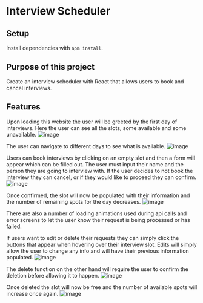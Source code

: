 # Interview Scheduler

## Setup

Install dependencies with `npm install`.

## Purpose of this project

Create an interview scheduler with React that allows users to book and cancel interviews. 

## Features 
Upon loading this website the user will be greeted by the first day of interviews. Here the user can see all the slots, some available and some unavailable.
![image](https://user-images.githubusercontent.com/95982839/160932246-421e96ec-b106-4a30-8a34-0970532273bf.png)

The user can navigate to different days to see what is available.
![image](https://user-images.githubusercontent.com/95982839/160932350-fbc0cb97-e220-44f6-bfef-42df0b0e7b5e.png)

Users can book interviews by clicking on an empty slot and then a form will appear which can be filled out. The user must input their name and the person they are going to interview with. If the user decides to not book the interview they can cancel, or if they would like to proceed they can confirm.
![image](https://user-images.githubusercontent.com/95982839/160932464-e19283cd-c70f-4b9e-b793-d774b57e8ab4.png)

Once confirmed, the slot will now be populated with their information and the number of remaining spots for the day decreases.
![image](https://user-images.githubusercontent.com/95982839/160932744-2f9f5233-6ec5-4b9d-8505-9d4d8351fb04.png)

There are also a number of loading animations used during api calls and error screens to let the user know their request is being processed or has failed.

If users want to edit or delete their requests they can simply click the buttons that appear when hovering over their interview slot. Edits will simply allow the user to change any info and will have their previous information populated. 
![image](https://user-images.githubusercontent.com/95982839/160933080-abc6a9d5-ed82-4c40-95fd-b185bc916817.png)

The delete function on the other hand will require the user to confirm the deletion before allowing it to happen.
![image](https://user-images.githubusercontent.com/95982839/160933244-354fc934-e7d2-4b48-b795-f8fabe5db3ab.png)

Once deleted the slot will now be free and the number of available spots will increase once again.
![image](https://user-images.githubusercontent.com/95982839/160933376-ca6ea811-49f7-4d51-aed4-ddd8e6bbd8b4.png)




